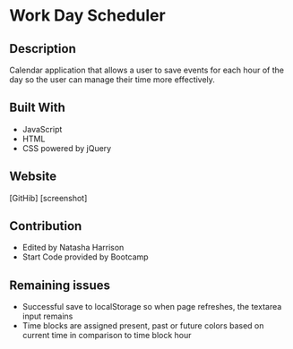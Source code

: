 # Work Day Scheduler

## Description

Calendar application that allows a user to save events for each hour of the day so the user can manage their time more effectively.

## Built With

- JavaScript
- HTML
- CSS powered by jQuery

## Website

[GitHib]
[screenshot]

## Contribution

- Edited by Natasha Harrison
- Start Code provided by Bootcamp

## Remaining issues

- Successful save to localStorage so when page refreshes, the textarea input remains
- Time blocks are assigned present, past or future colors based on current time in comparison to time block hour
